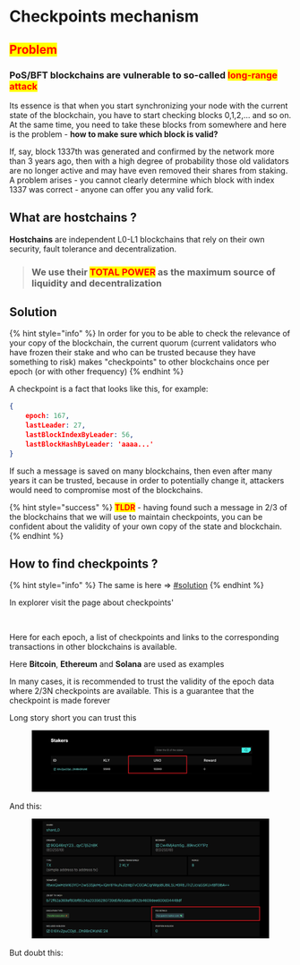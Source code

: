 # Checkpoints mechanism

## <mark style="color:red;">Problem</mark>

### PoS/BFT blockchains are vulnerable to so-called <mark style="color:red;">long-range attack</mark>

Its essence is that when you start synchronizing your node with the current state of the blockchain, you have to start checking blocks 0,1,2,... and so on. At the same time, you need to take these blocks from somewhere and here is the problem - **how to make sure which block is valid?**

If, say, block 1337th was generated and confirmed by the network more than 3 years ago, then with a high degree of probability those old validators are no longer active and may have even removed their shares from staking. A problem arises - you cannot clearly determine which block with index 1337 was correct - anyone can offer you any valid fork.

## What are hostchains ?

**Hostchains** are independent L0-L1 blockchains that rely on their own security, fault tolerance and decentralization.

> ### We use their <mark style="color:red;">TOTAL POWER</mark> as the maximum source of liquidity and decentralization

## Solution

{% hint style="info" %}
In order for you to be able to check the relevance of your copy of the blockchain, the current quorum (current validators who have frozen their stake and who can be trusted because they have something to risk) makes "checkpoints" to other blockchains once per epoch (or with other frequency)
{% endhint %}

A checkpoint is a fact that looks like this, for example:

```json
{ 
    epoch: 167,
    lastLeader: 27,
    lastBlockIndexByLeader: 56,
    lastBlockHashByLeader: 'aaaa...'
}
```

If such a message is saved on many blockchains, then even after many years it can be trusted, because in order to potentially change it, attackers would need to compromise most of the blockchains.

{% hint style="success" %}
<mark style="color:red;">**TLDR**</mark> - having found such a message in 2/3 of the blockchains that we will use to maintain checkpoints, you can be confident about the validity of your own copy of the state and blockchain.
{% endhint %}

## How to find checkpoints ?

{% hint style="info" %}
The same is here ⇒ [#solution](../build-core-and-join-network/explorers-and-how-to-use-them/usage-guide/network-info/hostchain-checkpoints.md#solution "mention")
{% endhint %}

In explorer visit the page about checkpoints'

<figure><img src="../.gitbook/assets/image (7).png" alt=""><figcaption></figcaption></figure>

Here for each epoch, a list of checkpoints and links to the corresponding transactions in other blockchains is available.

Here **Bitcoin**, **Ethereum** and **Solana** are used as examples

In many cases, it is recommended to trust the validity of the epoch data where 2/3N checkpoints are available. This is a guarantee that the checkpoint is made forever

Long story short you can trust this

<figure><img src="../.gitbook/assets/image (1) (1) (1) (1) (1) (1).png" alt=""><figcaption></figcaption></figure>

And this:

<figure><img src="../.gitbook/assets/image (2) (1) (1) (1).png" alt=""><figcaption></figcaption></figure>

But doubt this:

<figure><img src="../.gitbook/assets/image (3) (1) (1).png" alt=""><figcaption></figcaption></figure>
